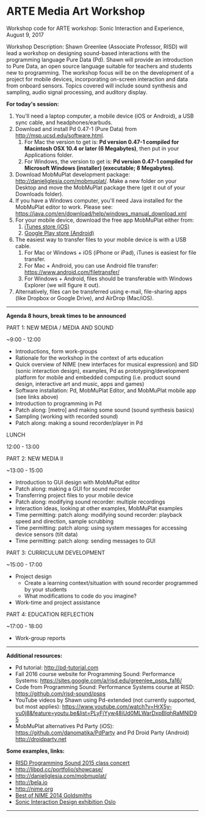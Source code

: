 # ARTE Media Art Workshop

Workshop code for ARTE workshop: Sonic Interaction and Experience, August 9, 2017

Workshop Description:
Shawn Greenlee (Associate Professor, RISD) will lead a workshop on designing sound-based interactions with the programming language Pure Data (Pd).  Shawn will provide an introduction to Pure Data, an open source language suitable for teachers and students new to programming.  The workshop focus will be on the development of a project for mobile devices, incorporating on-screen interaction and data from onboard sensors. Topics covered will include sound synthesis and sampling, audio signal processing, and auditory display.

**For today's session:**

1. You'll need a laptop computer, a mobile device (iOS or Android), a USB sync cable, and headphones/earbuds.
2. Download and install Pd 0.47-1 (Pure Data) from <a href="http://msp.ucsd.edu/software.html" target="_blank">http://msp.ucsd.edu/software.html</a>.
    1. For Mac the version to get is: **Pd version 0.47-1 compiled for Macintosh OSX 10.4 or later (6 Megabytes)**, then put in your Applications folder.
    2. For Windows, the version to get is: **Pd version 0.47-1 compiled for Microsoft Windows (installer) (executable; 8 Megabytes)**.
3. Download MobMuPlat development package: <a href="http://danieliglesia.com/mobmuplat/" target="_blank">http://danieliglesia.com/mobmuplat/</a>. Make a new folder on your Desktop and move the MobMuPlat package there (get it out of your Downloads folder).  
4. If you have a Windows computer, you'll need Java installed for the MobMuPlat editor to work.  Please see: https://java.com/en/download/help/windows_manual_download.xml
5. For your mobile device, download the free app MobMuPlat either from:
    1. <a href="https://itunes.apple.com/kr/app/mobmuplat/id597679399?mt=8" target="_blank">iTunes store (iOS)</a>
    2. <a href="https://play.google.com/store/apps/details?id=com.iglesiaintermedia.mobmuplat" target="_blank">Google Play store (Android)</a>
6. The easiest way to transfer files to your mobile device is with a USB cable.
    1. For Mac or Windows + iOS (iPhone or iPad), iTunes is easiest for file transfer.
    2. For Mac + Android, you can use Android file transfer:  <a href="https://www.android.com/filetransfer/" target="_blank">https://www.android.com/filetransfer/</a>  
    3. For Windows + Android, files should be transferable with Windows Explorer (we will figure it out).
7. Alternatively, files can be transferred using e-mail, file-sharing apps (like Dropbox or Google Drive), and AirDrop (Mac/iOS).

---

**Agenda 8 hours, break times to be announced**

PART 1: NEW MEDIA  / MEDIA AND SOUND

~9:00 - 12:00

* Introductions, form work-groups
* Rationale for the workshop in the context of arts education
* Quick overview of NIME (new interfaces for musical expression) and SID (sonic interaction design), examples, Pd as prototyping/development platform for mobile and embedded computing (i.e. product sound design, interactive art and music, apps and games)
* Software installation: Pd, MobMuPlat Editor, and MobMuPlat mobile app (see links above)
* Introduction to programming in Pd
* Patch along: [metro] and making some sound (sound synthesis basics)
* Sampling (working with recorded sound)
* Patch along: making a sound recorder/player in Pd

LUNCH

12:00 - 13:00

PART 2: NEW MEDIA II

~13:00 - 15:00

* Introduction to GUI design with MobMuPlat editor
* Patch along: making a GUI for sound recorder
* Transferring project files to your mobile device
* Patch along: modifying sound recorder: multiple recordings
* Interaction ideas, looking at other examples, MobMuPlat examples
* Time permitting: patch along: modifying sound recorder: playback speed and direction, sample scrubbing
* Time permitting: patch along: using system messages for accessing device sensors (tilt data)
* Time permitting: patch along: sending messages to GUI

PART 3: CURRICULUM DEVELOPMENT

~15:00 - 17:00

* Project design
    * Create a learning context/situation with sound recorder programmed by your students
    * What modifications to code do you imagine?   
* Work-time and project assistance

PART 4: EDUCATION REFLECTION

~17:00 - 18:00

* Work-group reports

---

**Additional resources:**

* Pd tutorial: http://pd-tutorial.com
* Fall 2016 course website for Programming Sound: Performance Systems:  <a href="https://sites.google.com/a/risd.edu/greenlee_psps_fa16/" target="_blank">https://sites.google.com/a/risd.edu/greenlee_psps_fa16/</a>  
* Code from Programming Sound: Performance Systems course at RISD:  <a href="https://github.com/risd-sound/psps" target="_blank">https://github.com/risd-sound/psps</a>  
* YouTube videos by Shawn using Pd-extended (not currently supported, but most applies): https://www.youtube.com/watch?v=HrX5y-vu0j8&feature=youtu.be&list=PLyFjYyw48iUd0MLWarDxpBIqhRaMNID95
* MobMuPlat alternatives Pd Party (iOS): https://github.com/danomatika/PdParty and Pd Droid Party (Android) http://droidparty.net

**Some examples, links:**
* <a href="https://youtu.be/uY-hOCyBudo" target="_blank">RISD Programming Sound 2015 class concert</a>
* <a href="http://libpd.cc/portfolio/showcase/">http://libpd.cc/portfolio/showcase/</a>
* <a href="http://danieliglesia.com/mobmuplat/">http://danieliglesia.com/mobmuplat/</a>
* <a href="http://bela.io" target="_blank">http://bela.io</a>
* <a href="http://nime.org" target="_blank">http://nime.org</a>
* <a href="https://www.youtube.com/watch?v=beLxqGKvI-M" target="_blank">Best of NIME 2014 Goldsmiths</a>
* <a href="http://sid.bek.no/Works?filter=exhibition" target="_blank">Sonic Interaction Design exhibition Oslo</a>
---
